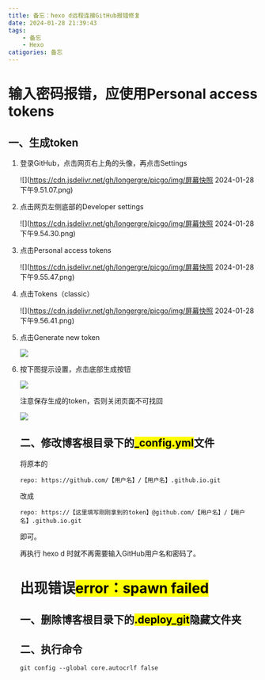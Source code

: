 ```yaml
---
title: 备忘：hexo d远程连接GitHub报错修复
date: 2024-01-28 21:39:43
tags:
    - 备忘
    - Hexo
catigories: 备忘
---
```


# 输入密码报错，应使用Personal access tokens

## 一、生成token

1. 登录GitHub，点击网页右上角的头像，再点击Settings
   
   ![](https://cdn.jsdelivr.net/gh/longergre/picgo/img/屏幕快照 2024-01-28 下午9.51.07.png)

2. 点击网页左侧底部的Developer settings
   
   ![](https://cdn.jsdelivr.net/gh/longergre/picgo/img/屏幕快照 2024-01-28 下午9.54.30.png)

3. 点击Personal access tokens
   
   ![](https://cdn.jsdelivr.net/gh/longergre/picgo/img/屏幕快照 2024-01-28 下午9.55.47.png)

4. 点击Tokens（classic）
   
   ![](https://cdn.jsdelivr.net/gh/longergre/picgo/img/屏幕快照 2024-01-28 下午9.56.41.png)

5. 点击Generate new token
   
   ![](https://cdn.jsdelivr.net/gh/longergre/picgo/img/b0b9f559b7844d98912a7d7204160ca2.png)

6. 按下图提示设置，点击底部生成按钮
   
   ![](https://cdn.jsdelivr.net/gh/longergre/picgo/img/0410458e9e7146efbbd33f9199c687f8.png)
   
   注意保存生成的token，否则关闭页面不可找回
   
   ![](https://cdn.jsdelivr.net/gh/longergre/picgo/img/29b42c36da81436e947a73ab8377eea1.png)
   
   ## 二、修改博客根目录下的<mark>_config.yml</mark>文件
   
   将原本的
   
   ```
   repo: https://github.com/【用户名】/【用户名】.github.io.git
   ```
   
   改成
   
   ```
   repo: https://【这里填写刚刚拿到的token】@github.com/【用户名】/【用户名】.github.io.git
   ```
   
   即可。
   
   再执行 hexo d 时就不再需要输入GitHub用户名和密码了。
   
   # 出现错误<mark>error：spawn failed</mark>
   
   ## 一、删除博客根目录下的<mark>.deploy_git</mark>隐藏文件夹
   
   ## 二、执行命令
   
   ```
   git config --global core.autocrlf false
   ```
